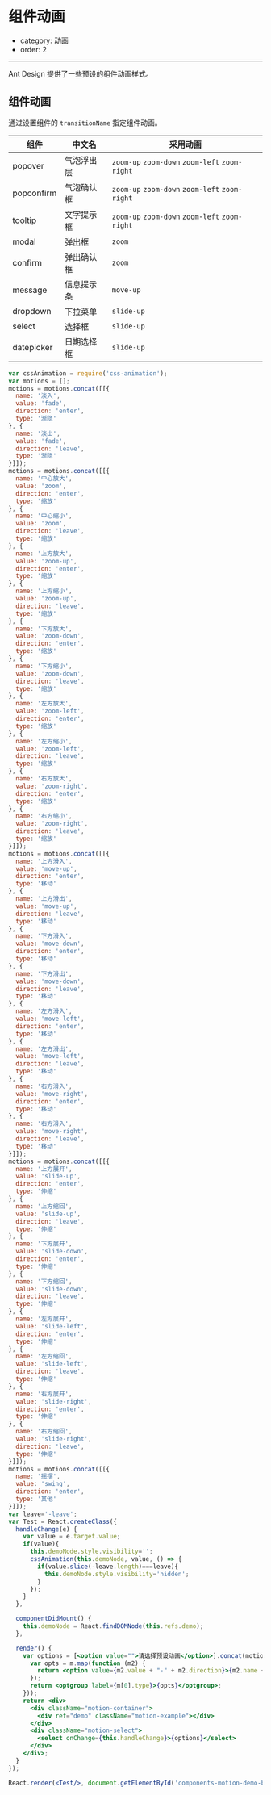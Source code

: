 # 组件动画

- category: 动画
- order: 2

---

Ant Design 提供了一些预设的组件动画样式。

<div id="components-motion-demo-basic"></div>

## 组件动画

通过设置组件的 `transitionName` 指定组件动画。

| 组件         | 中文名              | 采用动画                                        |
|--------------|---------------------|-------------------------------------------------|
| popover      | 气泡浮出层          | `zoom-up` `zoom-down` `zoom-left` `zoom-right`  |
| popconfirm   | 气泡确认框          | `zoom-up` `zoom-down` `zoom-left` `zoom-right`  |
| tooltip      | 文字提示框          | `zoom-up` `zoom-down` `zoom-left` `zoom-right`  |
| modal        | 弹出框              | `zoom`                                          |
| confirm      | 弹出确认框          | `zoom`                                          |
| message      | 信息提示条          | `move-up`                                       |
| dropdown     | 下拉菜单            | `slide-up`                                      |
| select       | 选择框              | `slide-up`                                      |
| datepicker   | 日期选择框          | `slide-up`                                      |


`````jsx
var cssAnimation = require('css-animation');
var motions = [];
motions = motions.concat([[{
  name: '淡入',
  value: 'fade',
  direction: 'enter',
  type: '渐隐'
}, {
  name: '淡出',
  value: 'fade',
  direction: 'leave',
  type: '渐隐'
}]]);
motions = motions.concat([[{
  name: '中心放大',
  value: 'zoom',
  direction: 'enter',
  type: '缩放'
}, {
  name: '中心缩小',
  value: 'zoom',
  direction: 'leave',
  type: '缩放'
}, {
  name: '上方放大',
  value: 'zoom-up',
  direction: 'enter',
  type: '缩放'
}, {
  name: '上方缩小',
  value: 'zoom-up',
  direction: 'leave',
  type: '缩放'
}, {
  name: '下方放大',
  value: 'zoom-down',
  direction: 'enter',
  type: '缩放'
}, {
  name: '下方缩小',
  value: 'zoom-down',
  direction: 'leave',
  type: '缩放'
}, {
  name: '左方放大',
  value: 'zoom-left',
  direction: 'enter',
  type: '缩放'
}, {
  name: '左方缩小',
  value: 'zoom-left',
  direction: 'leave',
  type: '缩放'
}, {
  name: '右方放大',
  value: 'zoom-right',
  direction: 'enter',
  type: '缩放'
}, {
  name: '右方缩小',
  value: 'zoom-right',
  direction: 'leave',
  type: '缩放'
}]]);
motions = motions.concat([[{
  name: '上方滑入',
  value: 'move-up',
  direction: 'enter',
  type: '移动'
}, {
  name: '上方滑出',
  value: 'move-up',
  direction: 'leave',
  type: '移动'
}, {
  name: '下方滑入',
  value: 'move-down',
  direction: 'enter',
  type: '移动'
}, {
  name: '下方滑出',
  value: 'move-down',
  direction: 'leave',
  type: '移动'
}, {
  name: '左方滑入',
  value: 'move-left',
  direction: 'enter',
  type: '移动'
}, {
  name: '左方滑出',
  value: 'move-left',
  direction: 'leave',
  type: '移动'
}, {
  name: '右方滑入',
  value: 'move-right',
  direction: 'enter',
  type: '移动'
}, {
  name: '右方滑入',
  value: 'move-right',
  direction: 'leave',
  type: '移动'
}]]);
motions = motions.concat([[{
  name: '上方展开',
  value: 'slide-up',
  direction: 'enter',
  type: '伸缩'
}, {
  name: '上方缩回',
  value: 'slide-up',
  direction: 'leave',
  type: '伸缩'
}, {
  name: '下方展开',
  value: 'slide-down',
  direction: 'enter',
  type: '伸缩'
}, {
  name: '下方缩回',
  value: 'slide-down',
  direction: 'leave',
  type: '伸缩'
}, {
  name: '左方展开',
  value: 'slide-left',
  direction: 'enter',
  type: '伸缩'
}, {
  name: '左方缩回',
  value: 'slide-left',
  direction: 'leave',
  type: '伸缩'
}, {
  name: '右方展开',
  value: 'slide-right',
  direction: 'enter',
  type: '伸缩'
}, {
  name: '右方缩回',
  value: 'slide-right',
  direction: 'leave',
  type: '伸缩'
}]]);
motions = motions.concat([[{
  name: '摇摆',
  value: 'swing',
  direction: 'enter',
  type: '其他'
}]]);
var leave='-leave';
var Test = React.createClass({
  handleChange(e) {
    var value = e.target.value;
    if(value){
      this.demoNode.style.visibility='';
      cssAnimation(this.demoNode, value, () => {
        if(value.slice(-leave.length)===leave){
          this.demoNode.style.visibility='hidden';
        }
      });
    }
  },

  componentDidMount() {
    this.demoNode = React.findDOMNode(this.refs.demo);
  },

  render() {
    var options = [<option value="">请选择预设动画</option>].concat(motions.map(function (m) {
      var opts = m.map(function (m2) {
        return <option value={m2.value + "-" + m2.direction}>{m2.name + " " + m2.value}</option>
      });
      return <optgroup label={m[0].type}>{opts}</optgroup>;
    }));
    return <div>
      <div className="motion-container">
        <div ref="demo" className="motion-example"></div>
      </div>
      <div className="motion-select">
        <select onChange={this.handleChange}>{options}</select>
      </div>
    </div>;
  }
});

React.render(<Test/>, document.getElementById('components-motion-demo-basic'));
`````

<style>
.motion-container {
  height: 190px;
  line-height: 190px;
  text-align: center;
  margin-bottom: 20px;
}
.motion-example {
  width: 180px;
  height: 180px;
  line-height: 180px;
  font-size: 18px;
  color: #fff;
  text-align: center;
  display: inline-block !important;
  border-radius: 8px;
  font-weight: bold;
  background: url(https://t.alipayobjects.com/images/rmsweb/T1B9hfXcdvXXXXXXXX.svg) center/230px;
}
.motion-select {
  text-align: center;
}
</style>

